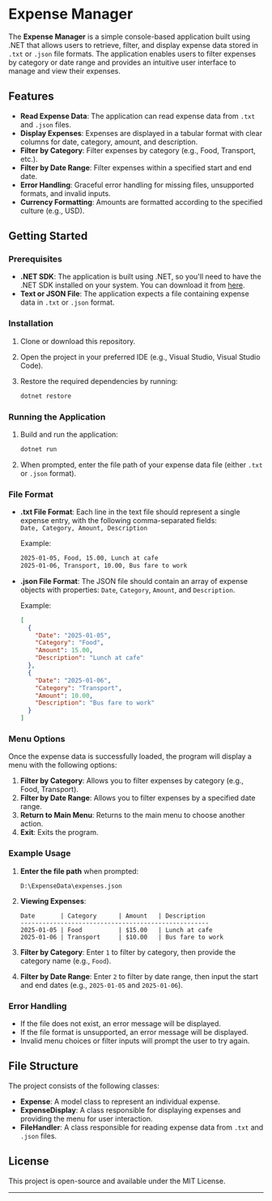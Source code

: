 
# **Expense Manager**

The **Expense Manager** is a simple console-based application built using .NET that allows users to retrieve, filter, and display expense data stored in `.txt` or `.json` file formats. The application enables users to filter expenses by category or date range and provides an intuitive user interface to manage and view their expenses.

## **Features**
- **Read Expense Data**: The application can read expense data from `.txt` and `.json` files.
- **Display Expenses**: Expenses are displayed in a tabular format with clear columns for date, category, amount, and description.
- **Filter by Category**: Filter expenses by category (e.g., Food, Transport, etc.).
- **Filter by Date Range**: Filter expenses within a specified start and end date.
- **Error Handling**: Graceful error handling for missing files, unsupported formats, and invalid inputs.
- **Currency Formatting**: Amounts are formatted according to the specified culture (e.g., USD).

## **Getting Started**

### Prerequisites

- **.NET SDK**: The application is built using .NET, so you'll need to have the .NET SDK installed on your system. You can download it from [here](https://dotnet.microsoft.com/download).
- **Text or JSON File**: The application expects a file containing expense data in `.txt` or `.json` format.

### Installation

1. Clone or download this repository.
2. Open the project in your preferred IDE (e.g., Visual Studio, Visual Studio Code).
3. Restore the required dependencies by running:

   ```bash
   dotnet restore
   ```

### Running the Application

1. Build and run the application:

   ```bash
   dotnet run
   ```

2. When prompted, enter the file path of your expense data file (either `.txt` or `.json` format).

### File Format

- **.txt File Format**:
  Each line in the text file should represent a single expense entry, with the following comma-separated fields:  
  `Date, Category, Amount, Description`

  Example:
  ```txt
  2025-01-05, Food, 15.00, Lunch at cafe
  2025-01-06, Transport, 10.00, Bus fare to work
  ```

- **.json File Format**:
  The JSON file should contain an array of expense objects with properties: `Date`, `Category`, `Amount`, and `Description`.

  Example:
  ```json
  [
    {
      "Date": "2025-01-05",
      "Category": "Food",
      "Amount": 15.00,
      "Description": "Lunch at cafe"
    },
    {
      "Date": "2025-01-06",
      "Category": "Transport",
      "Amount": 10.00,
      "Description": "Bus fare to work"
    }
  ]
  ```

### Menu Options

Once the expense data is successfully loaded, the program will display a menu with the following options:

1. **Filter by Category**: Allows you to filter expenses by category (e.g., Food, Transport).
2. **Filter by Date Range**: Allows you to filter expenses by a specified date range.
3. **Return to Main Menu**: Returns to the main menu to choose another action.
4. **Exit**: Exits the program.

### Example Usage

1. **Enter the file path** when prompted:
   ```
   D:\ExpenseData\expenses.json
   ```

2. **Viewing Expenses**:
   ```
   Date       | Category      | Amount   | Description
   ----------------------------------------------------
   2025-01-05 | Food          | $15.00   | Lunch at cafe
   2025-01-06 | Transport     | $10.00   | Bus fare to work
   ```

3. **Filter by Category**: Enter `1` to filter by category, then provide the category name (e.g., `Food`).
   
4. **Filter by Date Range**: Enter `2` to filter by date range, then input the start and end dates (e.g., `2025-01-05` and `2025-01-06`).

### Error Handling

- If the file does not exist, an error message will be displayed.
- If the file format is unsupported, an error message will be displayed.
- Invalid menu choices or filter inputs will prompt the user to try again.

## **File Structure**

The project consists of the following classes:
- **Expense**: A model class to represent an individual expense.
- **ExpenseDisplay**: A class responsible for displaying expenses and providing the menu for user interaction.
- **FileHandler**: A class responsible for reading expense data from `.txt` and `.json` files.

## **License**

This project is open-source and available under the MIT License.

---

